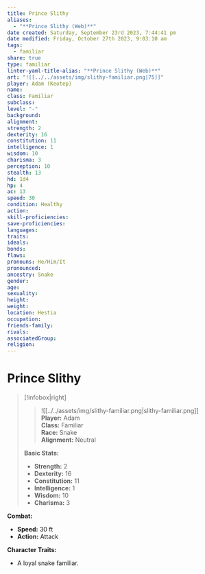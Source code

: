 ```yaml
---
title: Prince Slithy
aliases:
  - "**Prince Slithy (Web)**"
date created: Saturday, September 23rd 2023, 7:44:41 pm
date modified: Friday, October 27th 2023, 9:03:10 am
tags:
  - familiar
share: true
type: familiar
linter-yaml-title-alias: "**Prince Slithy (Web)**"
art: "![[../../assets/img/slithy-familiar.png|75]]"
player: Adam (Keotep)
name: 
class: Familiar
subclass: 
level: "-"
background: 
alignment: 
strength: 2
dexterity: 16
constitution: 11
intelligence: 1
wisdom: 10
charisma: 3
perception: 10
stealth: 13
hd: 1d4
hp: 4
ac: 13
speed: 30
condition: Healthy
action: 
skill-proficiencies: 
save-proficiencies: 
languages: 
traits: 
ideals: 
bonds: 
flaws: 
pronouns: He/Him/It
pronounced: 
ancestry: Snake
gender: 
age: 
sexuality: 
height: 
weight: 
location: Hestia
occupation: 
friends-family: 
rivals: 
associatedGroup: 
religion: 
---
```



# Prince Slithy

> [!infobox|right]  
> >![[../../assets/img/slithy-familiar.png|slithy-familiar.png]]  
> **Player:** Adam  
> **Class:** Familiar  
> **Race:** Snake  
> **Alignment:** Neutral 
>
> **Basic Stats:**
> - **Strength:** 2
> - **Dexterity:** 16
> - **Constitution:** 11
> - **Intelligence:** 1
> - **Wisdom:** 10
> - **Charisma:** 3

**Combat:**

- **Speed:** 30 ft
- **Action:** Attack

**Character Traits:**

- A loyal snake familiar.

